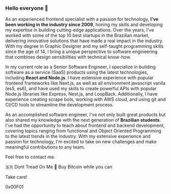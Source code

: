 ### Hello everyone 👋

As an experienced frontend specialist with a passion for technology, **I've been working in the industry since 2009**, honing my skills and developing my expertise in building cutting-edge applications. Over the years, I've worked with some of the top 10 best startups in the Brazilian market, delivering innovative solutions that have made a real impact in the industry. With my degree in Graphic Designer and my self-taught programming skills since the age of 14, I bring a unique perspective to software engineering that combines design sensibilities with technical know-how.

In my current role as a Senior Software Engineer, I specialize in building software as a service (SaaS) products using the latest technologies, including **React and Node.js**. I have extensive experience with popular frontend frameworks like Next.js, as well as all environment javascript vanila (es5, es6), and have used my skills to create powerful APIs with popular Node.js libraries like Express, Nest.js, and LoopBack. Additionally, I have experience creating scrape bots, working with AWS cloud, and using git and CI/CD tools to streamline the development process.

As an accomplished software engineer, I've not only built great products but also shared my knowledge with the next generation of **Brazilian students**. I've had the opportunity to teach about frontend and backend development, covering topics ranging from functional and Object Oriented Programming to the latest trends in the industry. With my extensive experience and passion for technology, I'm excited to take on new challenges and make meaningful contributions to any team.

Feel free to contact me.

🇧🇷 Dont Tread On Me 🐍
Buy Bitcoin while you can

Take care!

0x00F01
